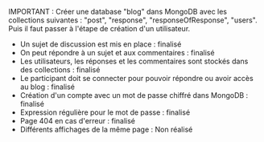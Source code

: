 IMPORTANT : Créer une database "blog" dans MongoDB avec les collections suivantes : "post", "response", "responseOfResponse", "users". Puis il faut passer à l'étape de création d'un utilisateur.



- Un sujet de discussion est mis en place : finalisé
- On peut répondre à un sujet et aux commentaires : finalisé
- Les utilisateurs, les réponses et les commentaires sont stockés dans des collections : finalisé
- Le participant doit se connecter pour pouvoir répondre ou avoir accès au blog : finalisé
- Création d'un compte avec un mot de passe chiffré dans MongoDB : finalisé
- Expression régulière pour le mot de passe : finalisé
- Page 404 en cas d'erreur : finalisé
- Différents affichages de la même page : Non réalisé


